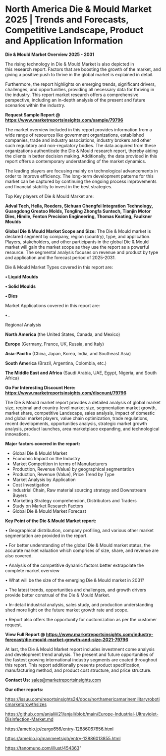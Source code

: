 # North America Die & Mould Market 2025 | Trends and Forecasts, Competitive Landscape, Product and Application Information

<Strong> Die & Mould Market Overview 2025 - 2031</strong>

The rising technology in Die & Mould Market is also depicted in this research report. Factors that are boosting the growth of the market, and giving a positive push to thrive in the global market is explained in detail.

Furthermore, the report highlights on emerging trends, significant drivers, challenges, and opportunities, providing all necessary data for thriving in the industry. This report market research offers a comprehensive perspective, including an in-depth analysis of the present and future scenarios within the industry.

<strong>Request Sample Report @ <a href=https://www.marketreportsinsights.com/sample/79796>https://www.marketreportsinsights.com/sample/79796</a></strong>

The market overview included in this report provides information from a wide range of resources like government organizations, established companies, trade and industry associations, industry brokers and other such regulatory and non-regulatory bodies. The data acquired from these organizations authenticate the Die & Mould research report, thereby aiding the clients in better decision making. Additionally, the data provided in this report offers a contemporary understanding of the market dynamics.

The leading players are focusing mainly on technological advancements in order to improve efficiency. The long-term development patterns for this market can be captured by continuing the ongoing process improvements and financial stability to invest in the best strategies.

Top Key players of Die & Mould Market are:

<strong>Adval Tech, Hella, Roeders, Sichuan Chengfei Integration Technology, Guangdong Greatoo Molds, Tongling Zhongfa Suntech, Tianjin Motor Dies, Himile, Fenton Precision Engineering, Thomas Keating, Faulkner Moulds</strong>

<strong><b>Global Die & Mould Market Scope and Size:</b></strong>
The Die & Mould market is declared segment by company, region (country), type, and application. Players, stakeholders, and other participants in the global Die & Mould market will gain the market scope as they use the report as a powerful resource. The segmental analysis focuses on revenue and product by type and application and the forecast period of 2025-2031.

Die & Mould Market Types covered in this report are:

<strong>• Liquid Moulds

• Solid Moulds

• Dies</strong>

Market Applications covered in this report are:

<strong>• .</strong> 

Regional Analysis

<strong>North America</strong> (the United States, Canada, and Mexico)

<strong>Europe</strong> (Germany, France, UK, Russia, and Italy)

<strong>Asia-Pacific</strong> (China, Japan, Korea, India, and Southeast Asia)

<strong>South America</strong> (Brazil, Argentina, Colombia, etc.)

<strong>The Middle East and Africa</strong> (Saudi Arabia, UAE, Egypt, Nigeria, and South Africa)

<strong>Go For Interesting Discount Here: <a href=https://www.marketreportsinsights.com/discount/79796>https://www.marketreportsinsights.com/discount/79796</a></strong>

The Die & Mould market report provides a detailed analysis of global market size, regional and country-level market size, segmentation market growth, market share, competitive Landscape, sales analysis, impact of domestic and global market players, value chain optimization, trade regulations, recent developments, opportunities analysis, strategic market growth analysis, product launches, area marketplace expanding, and technological innovations.

<strong><b>Major factors covered in the report:</b></strong>
<ul>
  <li>Global Die & Mould Market </li>
  <li>Economic Impact on the Industry</li>
  <li>Market Competition in terms of Manufacturers</li>
  <li>Production, Revenue (Value) by geographical segmentation</li>
  <li>Production, Revenue (Value), Price Trend by Type</li>
  <li>Market Analysis by Application</li>
  <li>Cost Investigation</li>
  <li>Industrial Chain, Raw material sourcing strategy and Downstream Buyers</li>
  <li>Marketing Strategy comprehension, Distributors and Traders</li>
  <li>Study on Market Research Factors</li>
  <li>Global Die & Mould Market Forecast</li>
</ul>

<strong><b>Key Point of the Die & Mould Market report:</b></strong>

• Geographical distribution, company profiling, and various other market segmentation are provided in the report.

• For better understanding of the global Die & Mould market status, the accurate market valuation which comprises of size, share, and revenue are also covered.

• Analysis of the competitive dynamic factors better extrapolate the complete market overview

• What will be the size of the emerging Die & Mould market in 2031?

• The latest trends, opportunities and challenges, and growth drivers provide better construal of the Die & Mould Market.

• In-detail industrial analysis, sales study, and production understanding shed more light on the future market growth rate and scope.

• Report also offers the opportunity for customization as per the customer request.

<strong><b>View Full Report @ <a href=https://www.marketreportsinsights.com/industry-forecast/die-mould-market-growth-and-size-2021-79796>https://www.marketreportsinsights.com/industry-forecast/die-mould-market-growth-and-size-2021-79796</a></b></strong>


At last, the Die & Mould Market report includes investment come analysis and development trend analysis. The present and future opportunities of the fastest growing international industry segments are coated throughout this report. This report additionally presents product specification, manufacturing method, and product cost structure, and price structure.

<strong>Contact Us:</strong>
sales@marketreportsinsights.com

<strong>Our other reports:</strong>

<a href=https://issuu.com/reportsinsights24/docs/northamericamarinemilitaryroboticmarketgrowthsizes>https://issuu.com/reportsinsights24/docs/northamericamarinemilitaryroboticmarketgrowthsizes</a>

<a href=https://github.com/anjaliiii21/anjali/blob/main/Europe-Industrial-Ultraviolet-Disinfection-Market.md>https://github.com/anjaliiii21/anjali/blob/main/Europe-Industrial-Ultraviolet-Disinfection-Market.md</a>

<a href=https://ameblo.jp/cargo656/entry-12886067656.html>https://ameblo.jp/cargo656/entry-12886067656.html</a>

<a href=https://ameblo.jp/manmeetsigh/entry-12886013855.html>https://ameblo.jp/manmeetsigh/entry-12886013855.html</a>

<a href=https://tanomuno.com/illust/454363>https://tanomuno.com/illust/454363</a>"
